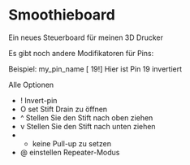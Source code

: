 # Smoothieboard
Ein neues Steuerboard für meinen 3D Drucker


Es gibt noch andere Modifikatoren für Pins:

Beispiel: my_pin_name                     [ 19!]     Hier ist Pin 19 invertiert

Alle Optionen
*   !	Invert-pin
*   O set Stift Drain zu öffnen
*   ^ Stellen Sie den Stift nach oben ziehen
*   v Stellen Sie den Stift nach unten ziehen
*   - keine Pull-up zu setzen
*   @ einstellen Repeater-Modus
